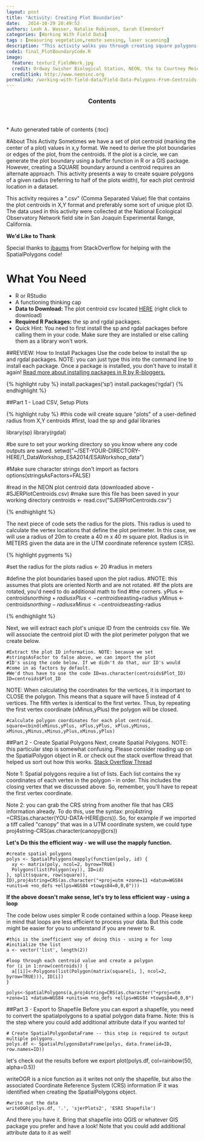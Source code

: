 ```yaml
---
layout: post
title: "Activity: Creating Plot Boundaries"
date:   2014-10-29 20:49:52
authors: Leah A. Wasser, Natalie Robinson, Sarah Elmendorf
categories: [Working With Field Data]
tags : [measuring vegetation,remote sensing, laser scanning]
description: "This activity walks you through creating square polygons from a plot centroid (x,y format) in R."
code1: final_PlotBoundaryCode.R
image:
  feature: textur2_FieldWork.jpg
  credit: Ordway Swisher Biological Station, NEON, thx to Courtney Meier
  creditlink: http://www.neoninc.org
permalink: /working-with-field-data/Field-Data-Polygons-From-Centroids
---
```

<section id="table-of-contents" class="toc">
  <header>
    <h3 >Contents</h3>
  </header>
<div id="drawer" markdown="1">
*  Auto generated table of contents
{:toc}
</div>
</section><!-- /#table-of-contents -->

#About This Activity
Sometimes we have a set of plot centroid (marking the center of a plot) values in x,y format. We need to derive the plot boundaries or edges of the plot, from the centroids. If the plot is a circle, we can generate the plot boundary using a buffer function in R or a GIS package. However, creating a SQUARE boundary around a centroid requires an alternate approach. This activity presents a way to create square polygons of a given radius (referring to half of the plots width), for each plot centroid location in a dataset.

This activity requires a ".csv" (Comma Separated Value) file that contains the plot centroids in X,Y format and preferably some sort of unique plot ID. The data used in this activity were collected at the National Ecological Observatory Network field site in San Joaquin Experimental Range, California. 

**We'd Like to Thank**

Special thanks to <a href="http://stackoverflow.com/users/489704/jbaums" target="_blank"> jbaums</a> from StackOverflow for helping with the SpatialPolygons code!

# What You Need
- R or RStudio
- A functioning thinking cap
- **Data to Download:** The plot centroid csv located [HERE](http://lwasser.github.io/data/SJERPlotCentroids.csv "Centroid data for SJER") (right click to download)
- **Required R Packages:** the sp and rgdal packages.
- Quick Hint: You need to first install the sp and rgdal packages before calling them in your code. Make sure they are installed or else calling them as a library won't work.
	


##REVIEW: How to Install Packages
Use the code below to install the sp and rgdal packages. NOTE: you can just type this into the command line to install each package. Once a package is installed, you don't have to install it again! <a href="http://www.r-bloggers.com/installing-r-packages/" target="_blank">Read more about installing packages in R by R-bloggers.</a>

{% highlight ruby %}
install.packages(‘sp’)
install.packages(‘rgdal’)
{% endhighlight %}

##Part 1 - Load CSV, Setup Plots 

{% highlight ruby %}
#this code will create square "plots" of a user-defined radius from X,Y  centroids
#first, load the sp and gdal libraries

library(sp)
library(rgdal)

#be sure to set your working directory so you know where any code outputs are saved.
setwd("~/SET-YOUR-DIRECTORY-HERE/1_DataWorkshop_ESA2014/ESAWorkshop_data")

#Make sure character strings don't import as factors
options(stringsAsFactors=FALSE)

#read in the NEON plot centroid data (downloaded above - 
#SJERPlotCentroids.csv)
#make sure this file has been saved in your working directory
centroids <- read.csv("SJERPlotCentroids.csv")
	
{% endhighlight %}

The next piece of code sets the radius for the plots. This radius is used to calculate the vertex locations that define the plot perimeter. In this case, we will use a radius of 20m to create a 40 m x 40 m square plot. Radius is in METERS given the data are in the UTM coordinate reference system (CRS).

{% highlight pygments %}

#set the radius for the plots
radius <- 20 #radius in meters

#define the plot boundaries based upon the plot radius. 
#NOTE: this assumes that plots are oriented North and are not rotated. 
#If the plots are rotated, you'd need to do additional math to find 
#the corners.
yPlus <- centroids$northing+radius
xPlus <- centroids$easting+radius
yMinus <- centroids$northing-radius
xMinus <- centroids$easting-radius
	
{% endhighlight %}

Next, we will extract each plot's unique ID from the centroids csv file. We will associate the centroid plot ID with the plot perimeter polygon that we create below.

	#Extract the plot ID information. NOTE: because we set
	#stringsAsFactor to false above, we can import the plot 
	#ID's using the code below. If we didn't do that, our ID's would 
	#come in as factors by default. 
	#We'd thus have to use the code ID=as.character(centroids$Plot_ID) 
	ID=centroids$Plot_ID
	
NOTE: When calculating the coordinates for the vertices, it is important to CLOSE the polygon. This means that a square will have 5 instead of 4 vertices. The fifth vertex is identical to the first vertex. Thus, by repeating the first vertex coordinate (xMinus,yPlus) the polygon will be closed.

	#calculate polygon coordinates for each plot centroid. 
	square=cbind(xMinus,yPlus, xPlus,yPlus, xPlus,yMinus, xMinus,yMinus,xMinus,yPlus,xMinus,yPlus)


##Part 2 - Create Spatial Polygons
Next, create Spatial Polygons. NOTE: this particular step is somewhat confusing. Please consider reading up on the SpatialPolygon object
in R. or check out the stack overflow thread that helped us sort out how this works. <a href="http://stackoverflow.com/questions/26620373/spatialpolygons-creating-a-set-of-polygons-in-r-from-coordinates" target="_blank">Stack Overflow Thread</a>

Note 1: Spatial polygons require a list of lists. Each list contains the xy coordinates of each vertex in the polygon - in order. This includes the closing vertex that we discussed above. So, remember, you'll have to repeat the first vertex coordinate.

Note 2: you can grab the CRS string from another file that has CRS information already. To do this, use the syntax: proj4string =CRS(as.character(YOU-DATA-HERE@crs)). So, for example if we imported a tiff called "canopy" that was in a UTM coordinate system, we could type proj4string-CRS(as.character(canopy@crs))

**Let's Do this the efficient way - we will use the mapply function.**

	#create spatial polygons
	polys <- SpatialPolygons(mapply(function(poly, id) {
	  xy <- matrix(poly, ncol=2, byrow=TRUE)
	  Polygons(list(Polygon(xy)), ID=id)
	}, split(square, row(square)), ID),proj4string=CRS(as.character("+proj=utm +zone=11 +datum=WGS84 +units=m +no_defs +ellps=WGS84 +towgs84=0,0,0")))

**If the above doesn't make sense, let's try to less efficient way - using a loop**

The code below uses simpler R code contained within a loop. Please keep in mind that loops are less efficient to process your data. But this code might be easier for you to understand if you are newer to R.  
	
	#this is the inefficient way of doing this - using a for loop
	#initialize the list
	a <- vector('list', length(2))

    #loop through each centroid value and create a polygon
	for (i in 1:nrow(centroids)) {	   
	  a[[i]]<-Polygons(list(Polygon(matrix(square[i, ], ncol=2, byrow=TRUE))), ID[i]) 
	}
	
	polys<-SpatialPolygons(a,proj4string=CRS(as.character("+proj=utm +zone=11 +datum=WGS84 +units=m +no_defs +ellps=WGS84 +towgs84=0,0,0")


##Part 3 - Export to Shapefile
Before you can export a shapefile, you need to convert the spatialpolygons to a spatial polygon data frame. Note: this is the step where you could add additional attribute data if you wanted to!

	# Create SpatialPolygonDataFrame -- this step is required to output multiple polygons.
	polys.df <- SpatialPolygonsDataFrame(polys, data.frame(id=ID, row.names=ID))
	
let's check out the results before we export
	plot(polys.df, col=rainbow(50, alpha=0.5))

writeOGR is a nice function as it writes not only the shapefile, but also the associated Coordinate Reference System (CRS) information IF it was identified when creating the SpatialPolygons object. 

	#write out the data
	writeOGR(polys.df, '.', 'sjerPlots2', 'ESRI Shapefile')

And there you have it. Bring that shapefile into QGIS or whatever GIS package you prefer and have a look! Note that you could add additional attribute data to it as well!
